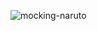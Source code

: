 ![mocking-naruto](https://github.com/SanghiNinja/SanghiNinja/assets/147125937/36551cdb-cd3d-4044-8cad-9c818884e194)
